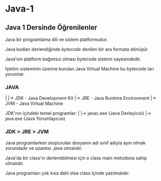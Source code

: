 # Java-1
## Java 1 Dersinde Öğrenilenler

Java bir programlama dili ve sistem platformudur.

Java kodları derlendiğinde *bytecode* denilen bir ara formata dönüşür.

Java'nın platform bağımsız olması bytecode sistemi sayesindedir.

İşletim sisteminin üzerine kurulan Java Virtual Machine bu bytecode ları yorumlar.

### JAVA
|
|-> JDK - Java Development Kit
|-> JRE - Java Runtime Environment
|-> JVM - Java Virtual Machine

JDK'nın içindeki temel programlar:
|
|-> javac.exe (Java Derleyicisi)
|-> java.exe (Java Yorumlayıcısı)

### JDK > JRE > JVM

Java programlarken oluşturulan dosyanın adı sınıf adıyla aynı olmak zorundadır ve uzantısı *.java* olmalıdır.

Java'da bir class'ın derlenebilmesi için o class main metoduna sahip olmalıdır.

Java programları çok kısa dahi olsa class içinde yazılmalıdır.


